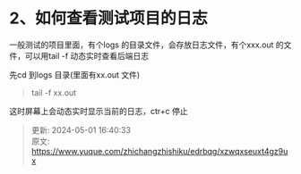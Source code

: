 # 2、如何查看测试项目的日志

一般测试的项目里面，有个logs 的目录文件，会存放日志文件，有个xxx.out 的文件，可以用tail -f 动态实时查看后端日志

先cd 到logs 目录(里面有xx.out 文件)

>tail -f xx.out

这时屏幕上会动态实时显示当前的日志，ctr+c 停止



> 更新: 2024-05-01 16:40:33  
> 原文: <https://www.yuque.com/zhichangzhishiku/edrbqg/xzwqxseuxt4gz9ux>